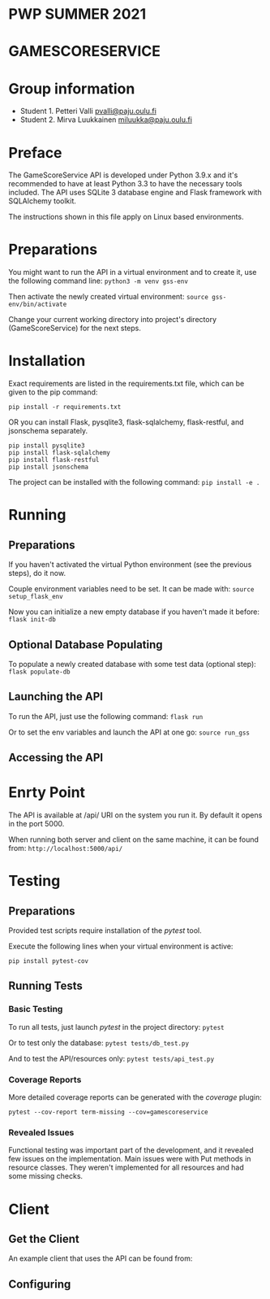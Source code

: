 # PWP SUMMER 2021
# GAMESCORESERVICE
# Group information
* Student 1. Petteri Valli pvalli@paju.oulu.fi
* Student 2. Mirva Luukkainen miluukka@paju.oulu.fi


# Preface

The GameScoreService API is developed under Python 3.9.x and it's recommended to have at least Python 3.3 to have the necessary tools included. The API uses SQLite 3 database engine and Flask framework with SQLAlchemy toolkit.

The instructions shown in this file apply on Linux based environments.


# Preparations

You might want to run the API in a virtual environment and to create it, use the following command line:
```python3 -m venv gss-env```

Then activate the newly created virtual environment:
```source gss-env/bin/activate```

Change your current working directory into project's directory (GameScoreService) for the next steps.


# Installation

Exact requirements are listed in the requirements.txt file, which can be given to the pip command:

```pip install -r requirements.txt```

OR you can install Flask, pysqlite3, flask-sqlalchemy, flask-restful, and jsonschema separately.
```pip install Flask
pip install pysqlite3
pip install flask-sqlalchemy
pip install flask-restful
pip install jsonschema
```

The project can be installed with the following command:
```pip install -e .```


# Running

## Preparations

If you haven't activated the virtual Python environment (see the previous steps), do it now.

Couple environment variables need to be set. It can be made with:
```source setup_flask_env```

Now you can initialize a new empty database if you haven't made it before:
```flask init-db```


## Optional Database Populating

To populate a newly created database with some test data (optional step):
```flask populate-db```


## Launching the API

To run the API, just use the following command:
```flask run```

Or to set the env variables and launch the API at one go:
```source run_gss```


## Accessing the API

# Enrty Point

The API is available at /api/ URI on the system you run it. By default it opens in the port 5000.

When running both server and client on the same machine, it can be found from:
```http://localhost:5000/api/```


# Testing

## Preparations

Provided test scripts require installation of the *pytest* tool.

Execute the following lines when your virtual environment is active:

```pip install pytest
pip install pytest-cov
```

## Running Tests

### Basic Testing

To run all tests, just launch *pytest* in the project directory:
```pytest```

Or to test only the database:
```pytest tests/db_test.py```

And to test the API/resources only:
```pytest tests/api_test.py```

### Coverage Reports

More detailed coverage reports can be generated with the *coverage* plugin:

```pytest --cov-report term-missing --cov=gamescoreservice```

### Revealed Issues

Functional testing was important part of the development, and it revealed few issues on the implementation. Main issues were with Put methods in resource classes. They weren't implemented for all resources and had some missing checks.


# Client

## Get the Client

An example client that uses the API can be found from:


## Configuring
